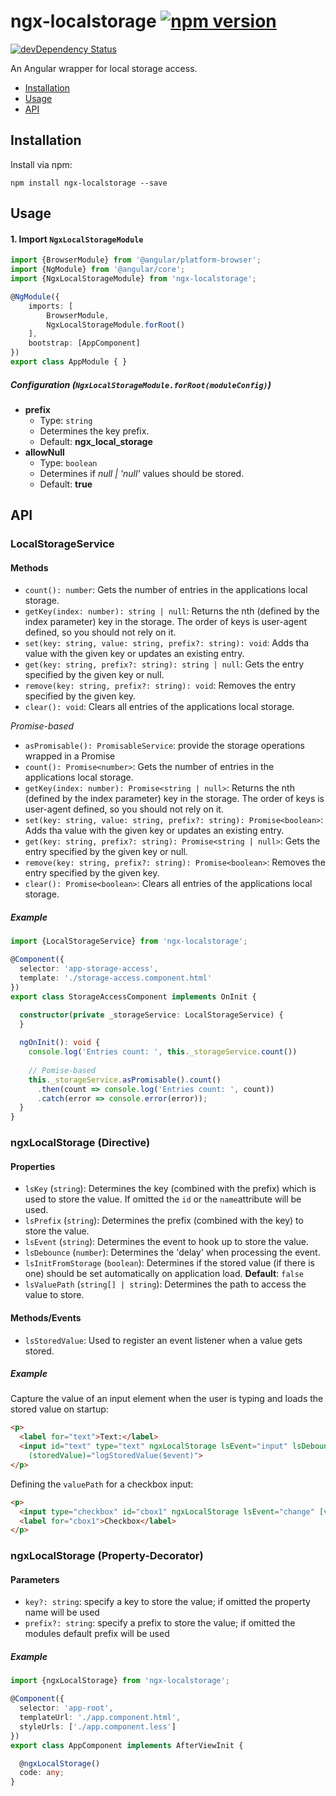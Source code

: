 # ngx-localstorage [![npm version](https://img.shields.io/npm/v/ngx-localstorage.svg)](https://www.npmjs.com/package/ngx-localstorage)
[![devDependency Status](https://david-dm.org/bohoffi/ngx-localstorage/dev-status.svg?branch=master)](https://david-dm.org/bohoffi/ngx-localstorage)

An Angular wrapper for local storage access.

* [Installation](#installation)
* [Usage](#usage)
* [API](#api)

## Installation
Install via npm:
```
npm install ngx-localstorage --save
```

## Usage

#### 1. Import `NgxLocalStorageModule`

```ts
import {BrowserModule} from '@angular/platform-browser';
import {NgModule} from '@angular/core';
import {NgxLocalStorageModule} from 'ngx-localstorage';

@NgModule({
    imports: [
        BrowserModule,
        NgxLocalStorageModule.forRoot()
    ],
    bootstrap: [AppComponent]
})
export class AppModule { }
```

##### Configuration (`NgxLocalStorageModule.forRoot(moduleConfig)`)

* __prefix__
  * Type: `string`
  * Determines the key prefix.
  * Default: __ngx_local_storage__
* __allowNull__
  * Type: `boolean`
  * Determines if _null | 'null'_ values should be stored.
  * Default: __true__
  
## API

### LocalStorageService

#### Methods

- `count(): number`: Gets the number of entries in the applications local storage.
- `getKey(index: number): string | null`: Returns the nth (defined by the index parameter) key in the storage. The order of keys is user-agent defined, so you should not rely on it.
- `set(key: string, value: string, prefix?: string): void`: Adds tha value with the given key or updates an existing entry.
- `get(key: string, prefix?: string): string | null`: Gets the entry specified by the given key or null.
- `remove(key: string, prefix?: string): void`: Removes the entry specified by the given key.
- `clear(): void`: Clears all entries of the applications local storage.

_Promise-based_

- `asPromisable(): PromisableService`: provide the storage operations wrapped in a Promise
- `count(): Promise<number>`: Gets the number of entries in the applications local storage.
- `getKey(index: number): Promise<string | null>`: Returns the nth (defined by the index parameter) key in the storage. The order of keys is user-agent defined, so you should not rely on it.
- `set(key: string, value: string, prefix?: string): Promise<boolean>`: Adds tha value with the given key or updates an existing entry.
- `get(key: string, prefix?: string): Promise<string | null>`: Gets the entry specified by the given key or null.
- `remove(key: string, prefix?: string): Promise<boolean>`: Removes the entry specified by the given key.
- `clear(): Promise<boolean>`: Clears all entries of the applications local storage.

##### Example

```ts
import {LocalStorageService} from 'ngx-localstorage';

@Component({
  selector: 'app-storage-access',
  template: './storage-access.component.html'
})
export class StorageAccessComponent implements OnInit {

  constructor(private _storageService: LocalStorageService) {
  }
  
  ngOnInit(): void {
    console.log('Entries count: ', this._storageService.count())
  
    // Pomise-based
    this._storageService.asPromisable().count()
      .then(count => console.log('Entries count: ', count))
      .catch(error => console.error(error));
  }
}
```

### ngxLocalStorage (Directive)

#### Properties

- `lsKey` (`string`): Determines the key (combined with the prefix) which is used to store the value. If omitted the `id` or the `name`attribute will be used.
- `lsPrefix` (`string`): Determines the prefix (combined with the key) to store the value.
- `lsEvent` (`string`): Determines the event to hook up to store the value.
- `lsDebounce` (`number`): Determines the 'delay' when processing the event.
- `lsInitFromStorage` (`boolean`): Determines if the stored value (if there is one) should be set automatically on application load. __Default__: `false`
- `lsValuePath` (`string[] | string`): Determines the path to access the value to store.

#### Methods/Events

- `lsStoredValue`: Used to register an event listener when a value gets stored.

##### Example

Capture the value of an input element when the user is typing and loads the stored value on startup:
```html
<p>
  <label for="text">Text:</label>
  <input id="text" type="text" ngxLocalStorage lsEvent="input" lsDebounce="500" lsInitFromStorage="true"
    (storedValue)="logStoredValue($event)">
</p>
```

Defining the `valuePath` for a checkbox input:
```html
<p>
  <input type="checkbox" id="cbox1" ngxLocalStorage lsEvent="change" [valuePath]="['checked']">
  <label for="cbox1">Checkbox</label>
</p>
```

### ngxLocalStorage (Property-Decorator)

#### Parameters

- `key?: string`: specify a key to store the value; if omitted the property name will be used
- `prefix?: string`: specify a prefix to store the value; if omitted the modules default prefix will be used

##### Example

```ts
import {ngxLocalStorage} from 'ngx-localstorage';

@Component({
  selector: 'app-root',
  templateUrl: './app.component.html',
  styleUrls: ['./app.component.less']
})
export class AppComponent implements AfterViewInit {

  @ngxLocalStorage()
  code: any;
}
```